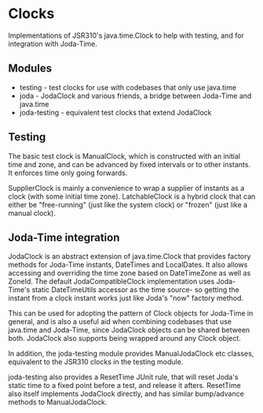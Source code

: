 Clocks
======

Implementations of JSR310's java.time.Clock to help with testing,
and for integration with Joda-Time.

Modules
-------

 - testing - test clocks for use with codebases that only use java.time
 - joda - JodaClock and various friends, a bridge between Joda-Time and java.time
 - joda-testing - equivalent test clocks that extend JodaClock
 
Testing
-------

The basic test clock is ManualClock, which is constructed with an initial time and
zone, and can be advanced by fixed intervals or to other instants. It enforces time
only going forwards.

SupplierClock is mainly a convenience to wrap a supplier of instants as a clock (with
some initial time zone). LatchableClock is a hybrid clock that can either be
"free-running" (just like the system clock) or "frozen" (just like a manual clock).

Joda-Time integration
---------------------

JodaClock is an abstract extension of java.time.Clock that provides factory methods
for Joda-Time instants, DateTimes and LocalDates. It also allows accessing and
overriding the time zone based on DateTimeZone as well as ZoneId. The default
JodaCompatibleClock implementation uses Joda-Time's static DateTimeUtils accessor
as the time source- so getting the instant from a clock instant works just like
Joda's "now" factory method.

This can be used for adopting the pattern of Clock objects for Joda-Time in general,
and is also a useful aid when combining codebases that use java.time and Joda-Time,
since JodaClock objects can be shared between both. JodaClock also supports being
wrapped around any Clock object.

In addition, the joda-testing module provides ManualJodaClock etc classes, equivalent
to the JSR310 clocks in the testing module.

joda-testing also provides a ResetTime JUnit rule, that will reset Joda's static
time to a fixed point before a test, and release it afters. ResetTime also itself
implements JodaClock directly, and has similar bump/advance methods to ManualJodaClock.
